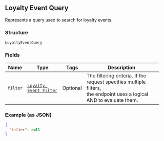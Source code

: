 ## Loyalty Event Query

Represents a query used to search for loyalty events.

### Structure

`LoyaltyEventQuery`

### Fields

| Name | Type | Tags | Description |
|  --- | --- | --- | --- |
| `filter` | [`Loyalty Event Filter`](/doc/models/loyalty-event-filter.md) | Optional | The filtering criteria. If the request specifies multiple filters, <br>the endpoint uses a logical AND to evaluate them. |

### Example (as JSON)

```json
{
  "filter": null
}
```


